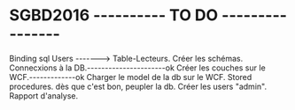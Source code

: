 # SGBD2016 ---------- TO DO ----------------
Binding sql Users -------> Table-Lecteurs.
Créer les schémas.
Connecxions à la DB.----------------------ok
Créer les couches sur le WCF.-------------ok
Charger le model de la db sur le WCF.
Stored procedures.
dès que c'est bon, peupler la db.
Créer les users "admin".
Rapport d'analyse.

